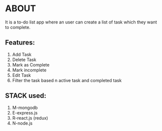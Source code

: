 # ABOUT 
It is a to-do list app where an user can create a list of task which they want to complete.



## Features:
1. Add Task
2. Delete Task
3. Mark as Complete
4. Mark incomplete
5. Edit Task
6. Filter the task based n active task and completed task

## STACK used:
1. M-mongodb
2. E-express.js
3. R-react.js (redux)
4. N-node.js
